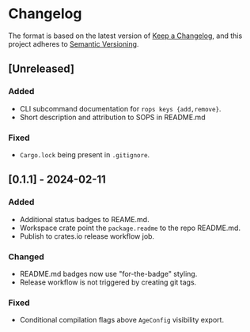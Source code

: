 #  Changelog

The format is based on the latest version of [Keep a Changelog](https://keepachangelog.com/en),
and this project adheres to [Semantic Versioning](https://semver.org/spec/v2.0.0.html).

## [Unreleased]

### Added

- CLI subcommand documentation for `rops keys {add,remove}`.
- Short description and attribution to SOPS in README.md

### Fixed

- `Cargo.lock` being present in `.gitignore`.

## [0.1.1] - 2024-02-11

### Added

- Additional status badges to REAME.md.
- Workspace crate point the `package.readme` to the repo README.md.
- Publish to crates.io release workflow job.

### Changed

- README.md badges now use "for-the-badge" styling.
- Release workflow is not triggered by creating git tags.

### Fixed

- Conditional compilation flags above `AgeConfig` visibility export.
